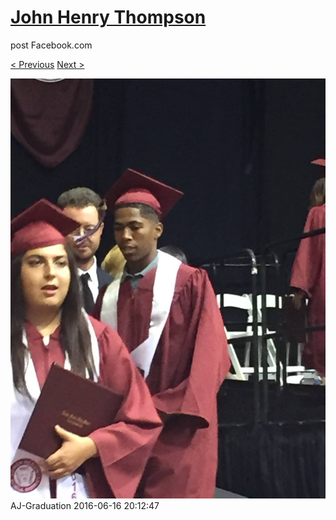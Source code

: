# [John Henry Thompson](../README.md)
post Facebook.com

[< Previous](2016-06-16-8.md) [Next >](2016-06-16-10.md)

[![](../media/2016-06-16/AJ-Graduation-3.jpg)](../README.md)
AJ-Graduation
2016-06-16 20:12:47